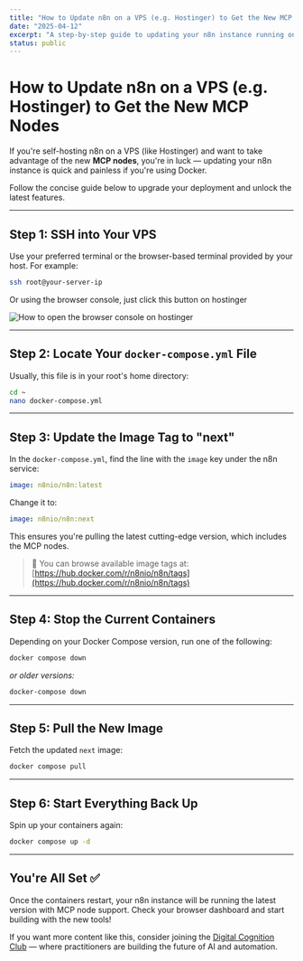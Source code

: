 ```yaml
---
title: "How to Update n8n on a VPS (e.g. Hostinger) to Get the New MCP Nodes"
date: "2025-04-12"
excerpt: "A step-by-step guide to updating your n8n instance running on Docker to access the latest MCP nodes."
status: public
---
```


# How to Update n8n on a VPS (e.g. Hostinger) to Get the New MCP Nodes

If you're self-hosting n8n on a VPS (like Hostinger) and want to take advantage of the new **MCP nodes**, you're in luck — updating your n8n instance is quick and painless if you're using Docker.

Follow the concise guide below to upgrade your deployment and unlock the latest features.

---

## Step 1: SSH into Your VPS

Use your preferred terminal or the browser-based terminal provided by your host. For example:

```bash
ssh root@your-server-ip
```

Or using the browser console, just click this button on hostinger

![How to open the browser console on hostinger](/assets/post-images/hostinger-browser-console-button-screenshot.png "Hostinger browser console")

---

## Step 2: Locate Your `docker-compose.yml` File

Usually, this file is in your root's home directory:

```bash
cd ~
nano docker-compose.yml
```

---

## Step 3: Update the Image Tag to "next"

In the `docker-compose.yml`, find the line with the `image` key under the n8n service:

```yaml
image: n8nio/n8n:latest
```

Change it to:

```yaml
image: n8nio/n8n:next
```

This ensures you're pulling the latest cutting-edge version, which includes the MCP nodes.

> 📌 You can browse available image tags at: [https://hub.docker.com/r/n8nio/n8n/tags](https://hub.docker.com/r/n8nio/n8n/tags)

---

## Step 4: Stop the Current Containers

Depending on your Docker Compose version, run one of the following:

```bash
docker compose down
```

_or older versions:_

```bash
docker-compose down
```

---

## Step 5: Pull the New Image

Fetch the updated `next` image:

```bash
docker compose pull
```

---

## Step 6: Start Everything Back Up

Spin up your containers again:

```bash
docker compose up -d
```

---

## You're All Set ✅

Once the containers restart, your n8n instance will be running the latest version with MCP node support. Check your browser dashboard and start building with the new tools!

If you want more content like this, consider joining the [Digital Cognition Club](https://cognition.digital) — where practitioners are building the future of AI and automation.

